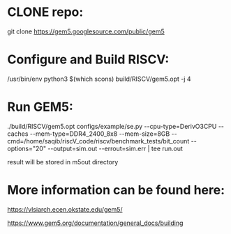 # CLONE repo:
git clone https://gem5.googlesource.com/public/gem5

# Configure and Build RISCV:
/usr/bin/env python3 $(which scons) build/RISCV/gem5.opt -j 4

# Run GEM5:
./build/RISCV/gem5.opt configs/example/se.py --cpu-type=DerivO3CPU --caches --mem-type=DDR4_2400_8x8 --mem-size=8GB --cmd=/home/saqib/riscV_code/riscv/benchmark_tests/bit_count --options="20" --output=sim.out --errout=sim.err | tee run.out

result will be stored in m5out directory


# More information can be found here:
https://vlsiarch.ecen.okstate.edu/gem5/

https://www.gem5.org/documentation/general_docs/building
